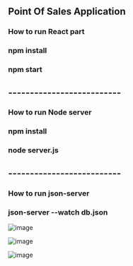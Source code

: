 ## Point Of Sales Application


### How to run React part

### npm install

### npm start
## --------------------------

### How to run Node server

### npm install

### node server.js
## --------------------------

### How to run json-server

### json-server --watch db.json


![image](https://user-images.githubusercontent.com/45660519/114597176-e6c4df00-9ca9-11eb-92d6-7cb5157dbab1.png)

![image](https://user-images.githubusercontent.com/45660519/114597427-33a8b580-9caa-11eb-9277-114b3df648e5.png)

![image](https://user-images.githubusercontent.com/45660519/114597532-520eb100-9caa-11eb-8260-262e052f8325.png)
